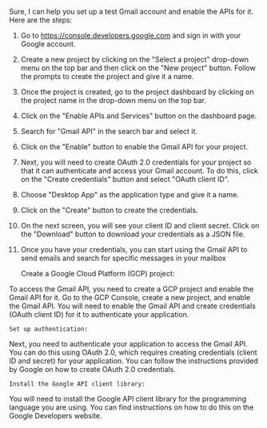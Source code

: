 Sure, I can help you set up a test Gmail account and enable the APIs for it. Here are the steps:

1. Go to https://console.developers.google.com and sign in with your Google account.
2. Create a new project by clicking on the "Select a project" drop-down menu on the top bar and then click on the "New project" button. Follow the prompts to create the project and give it a name.
3. Once the project is created, go to the project dashboard by clicking on the project name in the drop-down menu on the top bar.
4. Click on the "Enable APIs and Services" button on the dashboard page.
5. Search for "Gmail API" in the search bar and select it. 
6. Click on the "Enable" button to enable the Gmail API for your project. 
7. Next, you will need to create OAuth 2.0 credentials for your project so that it can authenticate and access your Gmail account. To do this, click on the "Create credentials" button and select "OAuth client ID". 
8. Choose "Desktop App" as the application type and give it a name. 
9. Click on the "Create" button to create the credentials. 
10. On the next screen, you will see your client ID and client secret. Click on the "Download" button to download your credentials as a JSON file. 
11. Once you have your credentials, you can start using the Gmail API to send emails and search for specific messages in your mailbox

    Create a Google Cloud Platform (GCP) project:

To access the Gmail API, you need to create a GCP project and enable the Gmail API for it.
Go to the GCP Console, create a new project, and enable the Gmail API.
You will need to enable the Gmail API and create credentials (OAuth client ID)
for it to authenticate your application.

    Set up authentication:

Next, you need to authenticate your application to access the Gmail API. 
You can do this using OAuth 2.0, which requires creating credentials (client ID and secret) for your application.
You can follow the instructions provided by Google on how to create OAuth 2.0 credentials.

    Install the Google API client library:

You will need to install the Google API client library for the programming language you are using.
You can find instructions on how to do this on the Google Developers website.